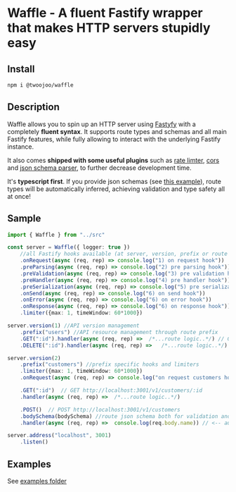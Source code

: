 # Waffle - A fluent Fastify wrapper that makes HTTP servers stupidly easy

## Install

```bash
npm i @twoojoo/waffle
```

## Description

Waffle allows you to spin up an HTTP server using [Fastyfy](https://github.com/fastify/fastify) with a completely **fluent syntax**. 
It supports route types and schemas and all main Fastify features, while fully allowing to interact with the underlying Fastify instance.

It also comes **shipped with some useful plugins** such as [rate limter](), [cors]() and [json schema parser](), to further decrease development time.

It's **typescript first**. If you provide json schemas (see [this example](./examples/validation.ts)), route types will be automatically inferred, achieving validation and type safety all at once!

## Sample

```typescript
import { Waffle } from "../src"

const server = Waffle({ logger: true })
	//all Fastify hooks available (at server, version, prefix or route level)
	.onRequest(async (req, rep) => console.log("1) on request hook"))
	.preParsing(async (req, rep) => console.log("2) pre parsing hook"))
	.preValidation(async (req, rep) => console.log("3) pre validation hook"))
	.preHandler(async (req, rep) => console.log("4) pre handler hook"))
	.preSerialization(async (req, rep) => console.log("5) pre serialization hook"))
	.onSend(async (req, rep) => console.log("6) on send hook"))
	.onError(async (req, rep) => console.log("6) on error hook"))
	.onResponse(async (req, rep) => console.log("6) on response hook"))
	.limiter({max: 1, timeWindow: 60*1000}) 

server.version(1) //API version management
	.prefix("users") //API resource management through route prefix
	.GET(":id").handler(async (req, rep) =>  /*...route logic..*/) // GET http://localhost:3001/v1/users/:id
	.DELETE(":id").handler(async (req, rep) =>   /*...route logic..*/) // DELETE http://localhost:3001/v1/users/:id

server.version(2)
	.prefix("customers") //prefix specific hooks and limiters
	.limiter({max: 1, timeWindow: 60*1000})
	.onRequest(async (req, rep) => console.log("on request customers hook")) 

	.GET(":id")  // GET http://localhost:3001/v1/customers/:id
	.handler(async (req, rep) =>  /*...route logic..*/)

	.POST()  // POST http://localhost:3001/v1/customers
	.bodySchema(bodySchema) //route json schema both for validation and type safety
	.handler(async (req, rep) =>  console.log(req.body.name)) // <-- autocomplete

server.address("localhost", 3001)
	.listen()
```

## Examples

See [examples folder](./examples)